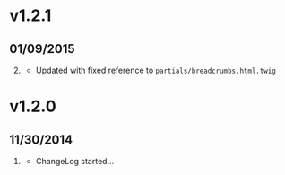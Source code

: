 # v1.2.1
## 01/09/2015

2. [](#improved)
    * Updated with fixed reference to `partials/breadcrumbs.html.twig`

# v1.2.0
## 11/30/2014

1. [](#new)
    * ChangeLog started...
